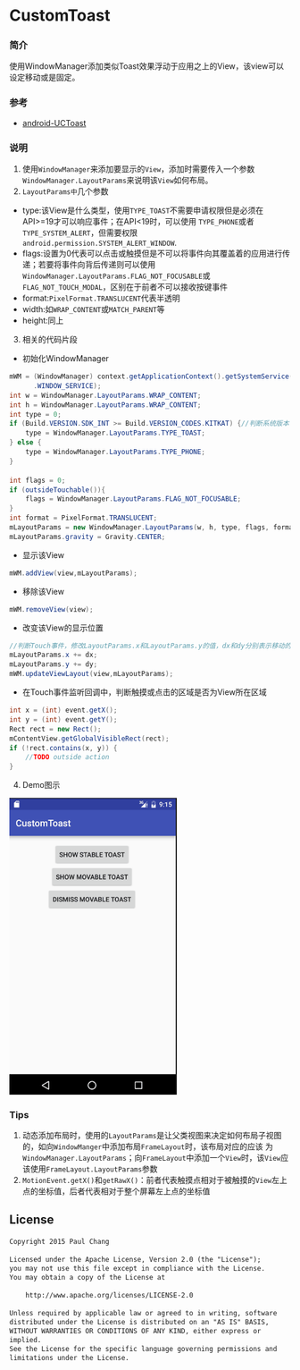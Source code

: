 # CustomToast

### 简介
  使用WindowManager添加类似Toast效果浮动于应用之上的View，该view可以设定移动或是固定。
  
### 参考
- [android-UCToast](https://github.com/liaohuqiu/android-UCToast)

### 说明
1. 使用`WindowManager`来添加要显示的`View`，添加时需要传入一个参数`WindowManager.LayoutParams`来说明该`View`如何布局。
2. `LayoutParams中`几个参数
  - type:该View是什么类型，使用`TYPE_TOAST`不需要申请权限但是必须在API>=19才可以响应事件；在API<19时，可以使用
  `TYPE_PHONE`或者`TYPE_SYSTEM_ALERT`，但需要权限`android.permission.SYSTEM_ALERT_WINDOW`.
  - flags:设置为0代表可以点击或触摸但是不可以将事件向其覆盖着的应用进行传递；若要将事件向背后传递则可以使用
  `WindowManager.LayoutParams.FLAG_NOT_FOCUSABLE`或`FLAG_NOT_TOUCH_MODAL`，区别在于前者不可以接收按键事件
  - format:`PixelFormat.TRANSLUCENT`代表半透明
  - width:如`WRAP_CONTENT`或`MATCH_PARENT`等
  - height:同上
3. 相关的代码片段
  - 初始化WindowManager
  ```java
  mWM = (WindowManager) context.getApplicationContext().getSystemService(Context
        .WINDOW_SERVICE);
  int w = WindowManager.LayoutParams.WRAP_CONTENT;
  int h = WindowManager.LayoutParams.WRAP_CONTENT;
  int type = 0;
  if (Build.VERSION.SDK_INT >= Build.VERSION_CODES.KITKAT) {//判断系统版本
      type = WindowManager.LayoutParams.TYPE_TOAST;
  } else {
      type = WindowManager.LayoutParams.TYPE_PHONE;
  }

  int flags = 0;
  if (outsideTouchable()){
      flags = WindowManager.LayoutParams.FLAG_NOT_FOCUSABLE;
  }
  int format = PixelFormat.TRANSLUCENT;
  mLayoutParams = new WindowManager.LayoutParams(w, h, type, flags, format);
  mLayoutParams.gravity = Gravity.CENTER;
  ```
  - 显示该View
  ```java
  mWM.addView(view,mLayoutParams);
  ```
  - 移除该View
  ```java
  mWM.removeView(view);
  ```
  - 改变该View的显示位置
  ```java
  //判断Touch事件，修改LayoutParams.x和LayoutParams.y的值，dx和dy分别表示移动的偏移量
  mLayoutParams.x += dx;
  mLayoutParams.y += dy;
  mWM.updateViewLayout(view,mLayoutParams);
  ```
  - 在Touch事件监听回调中，判断触摸或点击的区域是否为View所在区域
  ```java
  int x = (int) event.getX();
  int y = (int) event.getY();
  Rect rect = new Rect();
  mContentView.getGlobalVisibleRect(rect);
  if (!rect.contains(x, y)) {
      //TODO outside action
  } 
  ```
4. Demo图示

  <img src='https://github.com/paulchang1990/CustomToast/blob/master/captures/screen%20shot.gif' width=300 hight=500 aligh='center'/>
  
### Tips
1. 动态添加布局时，使用的`LayoutParams`是让父类视图来决定如何布局子视图的，如向`WindowManger`中添加布局`FrameLayout`时，该布局对应的应该
为`WindowManager.LayoutParams`；向`FrameLayout`中添加一个`View`时，该`View`应该使用`FrameLayout.LayoutParams`参数
2. `MotionEvent.getX()`和`getRawX()`：前者代表触摸点相对于被触摸的`View`左上点的坐标值，后者代表相对于整个屏幕左上点的坐标值

## License
<pre><code>Copyright 2015 Paul Chang

Licensed under the Apache License, Version 2.0 (the "License");
you may not use this file except in compliance with the License.
You may obtain a copy of the License at

    http://www.apache.org/licenses/LICENSE-2.0

Unless required by applicable law or agreed to in writing, software
distributed under the License is distributed on an "AS IS" BASIS,
WITHOUT WARRANTIES OR CONDITIONS OF ANY KIND, either express or implied.
See the License for the specific language governing permissions and
limitations under the License.
</code></pre>